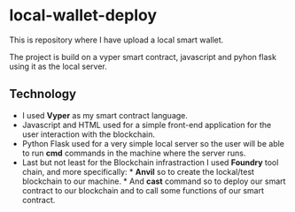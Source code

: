 # local-wallet-deploy
This is repository where I have upload a local smart wallet. 

The project is build on a vyper smart contract, javascript and pyhon flask using it as the local server.

## Technology

* I used **Vyper** as my smart contract language.
* Javascript and HTML used for a simple front-end application for the user interaction with the blockchain.
* Python Flask used for a very simple local server so the user will be able to run **cmd** commands in the machine where the server runs.
* Last but not least for the Blockchain infrastraction I used **Foundry** tool chain, and more specifically:
      * **Anvil** so to create the lockal/test blockchain to our machine.
      * And **cast** command so to deploy our smart contract to our blockchain and to call some functions of our smart contract.


